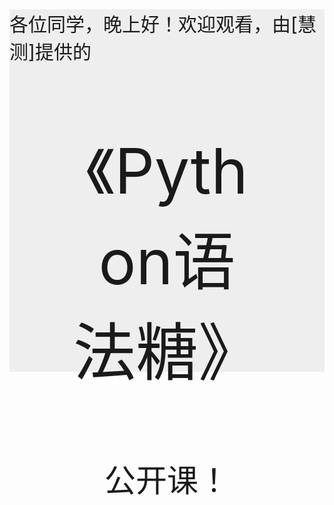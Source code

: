 <div style="background-color: #eee; height:580px;">
    <div style="font-size: 30px;">
    各位同学，晚上好！欢迎观看，由[慧测]提供的
    </div>
    <div style="font-size: 100px; text-align: center; margin: 100px;">
    《Python语法糖》
    </div>
    <div style="font-size: 50px; text-align: center;"">
    公开课！
    </div>
</div>